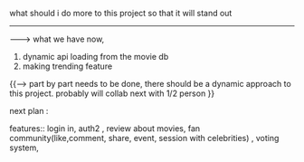  what should i do more to this project so that it will stand out

 -----------
 ---> what we have now,

1. dynamic api loading from the movie db
2. making trending feature

 {{--> part by part needs to be done, there should be a dynamic approach to this project. probably will collab next with 1/2 person }}

 next plan : 

 features:: login in, auth2 , review about movies, fan community(like,comment, share, event, session with celebrities) , voting system,
